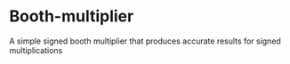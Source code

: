 # Booth-multiplier
A simple signed booth multiplier that produces accurate results for signed multiplications
